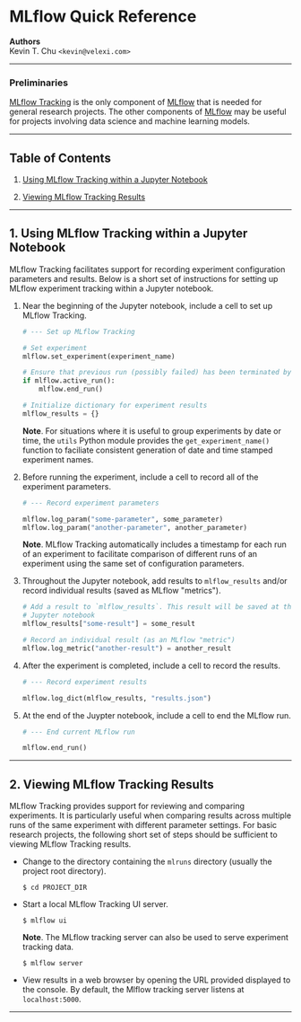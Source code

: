 MLflow Quick Reference
======================

__Authors__  
Kevin T. Chu `<kevin@velexi.com>`

-------------------------------------------------------------------------------

### Preliminaries

[MLflow Tracking](mlflow-tracking) is the only component of [MLflow][mlflow]
that is needed for general research projects. The other components of
[MLflow][mlflow] may be useful for projects involving data science and machine
learning models.

-------------------------------------------------------------------------------

Table of Contents
-----------------

1. [Using MLflow Tracking within a Jupyter Notebook][#1]

2. [Viewing MLflow Tracking Results][#2]

-------------------------------------------------------------------------------

## 1. Using MLflow Tracking within a Jupyter Notebook

MLflow Tracking facilitates support for recording experiment configuration
parameters and results. Below is a short set of instructions for setting up
MLflow experiment tracking within a Jupyter notebook.

1. Near the beginning of the Jupyter notebook, include a cell to set up MLflow
   Tracking.

   ```python
   # --- Set up MLflow Tracking

   # Set experiment
   mlflow.set_experiment(experiment_name)

   # Ensure that previous run (possibly failed) has been terminated by MLflow.
   if mlflow.active_run():
       mlflow.end_run()

   # Initialize dictionary for experiment results
   mlflow_results = {}
   ```

   __Note__. For situations where it is useful to group experiments by date
   or time, the `utils` Python module provides the `get_experiment_name()`
   function to faciliate consistent generation of date and time stamped
   experiment names.

2. Before running the experiment, include a cell to record all of the experiment
   parameters.

   ```python
   # --- Record experiment parameters

   mlflow.log_param("some-parameter", some_parameter)
   mlflow.log_param("another-parameter", another_parameter)
   ```

   __Note__. MLflow Tracking automatically includes a timestamp for each run
   of an experiment to facilitate comparison of different runs of an experiment
   using the same set of configuration parameters.

3. Throughout the Jupyter notebook, add results to `mlflow_results` and/or record
   individual results (saved as MLflow "metrics").

   ```python
   # Add a result to `mlflow_results`. This result will be saved at the end of the
   # Jupyter notebook
   mlflow_results["some-result"] = some_result

   # Record an individual result (as an MLflow "metric")
   mlflow.log_metric("another-result") = another_result
   ```

4. After the experiment is completed, include a cell to record the results.

   ```python
   # --- Record experiment results

   mlflow.log_dict(mlflow_results, "results.json")
   ```

5. At the end of the Juypter notebook, include a cell to end the MLflow run.

   ```python
   # --- End current MLflow run

   mlflow.end_run()
   ```

-------------------------------------------------------------------------------

## 2. Viewing MLflow Tracking Results

MLflow Tracking provides support for reviewing and comparing experiments. It
is particularly useful when comparing results across multiple runs of the same
experiment with different parameter settings. For basic research projects, the
following short set of steps should be sufficient to viewing MLflow Tracking
results.

* Change to the directory containing the `mlruns` directory (usually the
  project root directory).

  ```shell
  $ cd PROJECT_DIR
  ```

* Start a local MLflow Tracking UI server.

  ```shell
  $ mlflow ui
  ```

  __Note__. The MLflow tracking server can also be used to serve experiment
  tracking data.

  ```shell
  $ mlflow server
  ```

* View results in a web browser by opening the URL provided displayed to the
  console. By default, the Mlflow tracking server listens at `localhost:5000`.

-------------------------------------------------------------------------------

[-----------------------------INTERNAL LINKS-----------------------------]: #

[#1]: #1-using-mlflow-tracking-within-a-jupyter-notebook

[#2]: #2-viewing-mlflow-tracking-results

[-----------------------------EXTERNAL LINKS-----------------------------]: #

[mlflow]: https://www.mlflow.org

[mlflow-tracking]: https://www.mlflow.org/docs/latest/tracking.html
